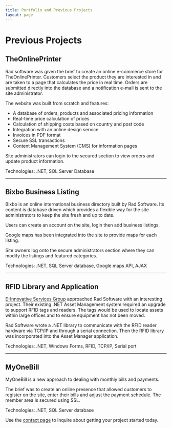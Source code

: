 ```yaml
---
title: Portfolio and Previous Projects
layout: page
---
```


<h1>
  Previous Projects
</h1>

<h2>
  TheOnlinePrinter
</h2>
<p>
  Rad software was given the brief to create an online e-commerce store for
  TheOnlinePrinter. Customers select the product they are interested in and are
  taken to a page that calculates the price in real time. Orders are submitted
  directly into the database and a notification e-mail is sent to the site
  administrator.
</p>
<p>The website was built from scratch and features:</p>

<ul class="list">
  <li>A database of orders, products and associated pricing information</li>
  <li>Real-time price calculation of prices</li>
  <li>Calculation of shipping costs based on country and post code</li>
  <li>Integration with an online design service</li>
  <li>Invoices in PDF format</li>
  <li>Secure SSL transactions</li>
  <li>Content Management System (CMS) for information pages</li>
</ul>
<p>
  Site administrators can login to the secured section to view orders and update
  product information.
</p>
<p>Technologies: .NET, SQL Server Database</p>

<div class="hr"><hr /></div>
<h2>
  Bixbo Business Listing
</h2>
<p>
  Bixbo is an online international business directory built by Rad Software.
  Its content is database driven which provides a flexible way for the site
  administrators to keep the site fresh and up to date.
</p>
<p>
  Users can create an account on the site, login then add business listings.
</p>
<p>
  Google maps has been integrated into the site to provide maps for each
  listing.
</p>
<p>
  Site owners log onto the secure administrators section where they can modify
  the listings and featured categories.
</p>
<p>
  Technologies: .NET, SQL Server database, Google maps API, AJAX
</p>

<div class="hr"><hr /></div>

<h2>RFID Library and Application</h2>
<p>
  <a href="http://www.e-isg.com" target="_blank" rel="noreferrer"
    >E-Innovative Services Group</a
  >
  approached Rad Software with an interesting project. Their existing .NET Asset
  Management system required an upgrade to support RFID tags and readers. The
  tags would be used to locate assets within large offices and to ensure
  equipment has not been moved.
</p>
<p>
  Rad Software wrote a .NET library to communicate with the RFID reader hardware
  via TCP/IP and through a serial connection. Then the RFID library was
  incorporated into the Asset Manager application.
</p>
<p>
  Technologies: .NET, Windows Forms, RFID, TCP/IP, Serial port
</p>

<div class="hr"><hr /></div>

<h2>
  MyOneBill
</h2>
<p>
  MyOneBill is a new approach to dealing with monthly bills and payments.
</p>

<p>
  The brief was to create an online presence that allowed customers to register
  on the site, enter their bills and adjust the payment schedule. The member
  area is secured using SSL.
</p>
<p>
  Technologies: .NET, SQL Server database
</p>



<p>
  Use the <a href="../../contact">contact page</a>
  to inquire about getting your project started today.
</p>

